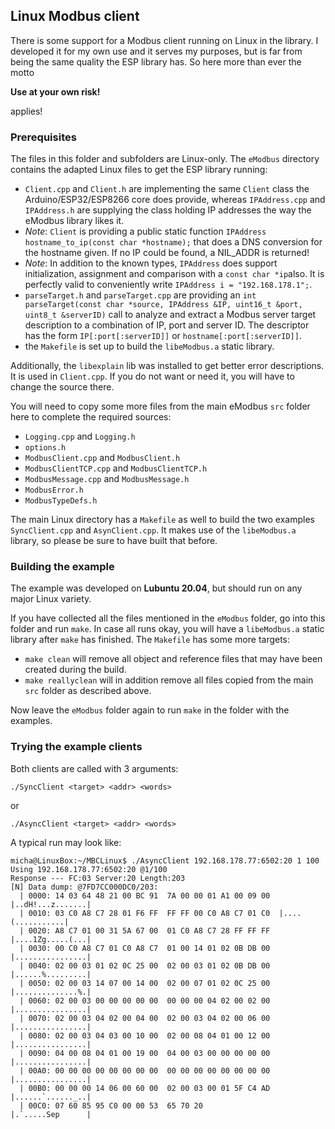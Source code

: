 ## Linux Modbus client
There is some support for a Modbus client running on Linux in the library.
I developed it for my own use and it serves my purposes, but is far from being the same quality the ESP library has.
So here more than ever the motto

**Use at your own risk!**

applies!

### Prerequisites
The files in this folder and subfolders are Linux-only. 
The `eModbus` directory contains the adapted Linux files to get the ESP library running:
- ``Client.cpp`` and ``Client.h`` are implementing the same ``Client`` class the Arduino/ESP32/ESP8266 core does provide, whereas ``IPAddress.cpp`` and ``IPAddress.h`` are supplying the class holding IP addresses the way the eModbus library likes it.
- *Note*: ``Client`` is providing a public static function ``IPAddress hostname_to_ip(const char *hostname);`` that does a DNS conversion for the hostname given. If no IP could be found, a NIL_ADDR is returned!
- *Note*: In addition to the known types, ``IPAddress`` does support initialization, assignment and comparison with a ``const char *ip``also. It is perfectly valid to conveniently write ``IPAddress i = "192.168.178.1";``.
- ``parseTarget.h`` and ``parseTarget.cpp`` are providing an ``int parseTarget(const char *source, IPAddress &IP, uint16_t &port, uint8_t &serverID)`` call to analyze and extract a Modbus server target description to a combination of IP, port and server ID. The descriptor has the form ``IP[:port[:serverID]]`` or ``hostname[:port[:serverID]]``.
- the ``Makefile`` is set up to build the `libeModbus.a` static library.

Additionally, the ``libexplain`` lib was installed to get better error descriptions. It is used in ``Client.cpp``.
If you do not want or need it, you will have to change the source there.

You will need to copy some more files from the main eModbus ``src`` folder here to complete the required sources:
- ``Logging.cpp`` and ``Logging.h``
- ``options.h``
- ``ModbusClient.cpp`` and ``ModbusClient.h``
- ``ModbusClientTCP.cpp`` and ``ModbusClientTCP.h``
- ``ModbusMessage.cpp`` and ``ModbusMessage.h``
- ``ModbusError.h``
- ``ModbusTypeDefs.h``

The main Linux directory has a `Makefile` as well to build the two examples `SyncClient.cpp` and `AsynClient.cpp`.
It makes use of the `libeModbus.a` library, so please be sure to have built that before.

### Building the example
The example was developed on **Lubuntu 20.04**, but should run on any major Linux variety.

If you have collected all the files mentioned in the `eModbus` folder, go into this folder and run ``make``.
In case all runs okay, you will have a ``libeModbus.a`` static library after ``make`` has finished.
The ``Makefile`` has some more targets:
- ``make clean`` will remove all object and reference files that may have been created during the build.
- ``make reallyclean`` will in addition remove all files copied from the main `src` folder as described above.

Now leave the `eModbus` folder again to run `make` in the folder with the examples.

### Trying the example clients
Both clients are called with 3 arguments:
```
./SyncClient <target> <addr> <words>
``` 
or 
``` 
./AsyncClient <target> <addr> <words>
```

A typical run may look like:
```
micha@LinuxBox:~/MBCLinux$ ./AsyncClient 192.168.178.77:6502:20 1 100
Using 192.168.178.77:6502:20 @1/100
Response --- FC:03 Server:20 Length:203
[N] Data dump: @7FD7CC000DC0/203:
  | 0000: 14 03 64 48 21 00 BC 91  7A 00 00 01 A1 00 09 00  |..dH!...z.......|
  | 0010: 03 C0 A8 C7 28 01 F6 FF  FF FF 00 C0 A8 C7 01 C0  |....(...........|
  | 0020: A8 C7 01 00 31 5A 67 00  01 C0 A8 C7 28 FF FF FF  |....1Zg.....(...|
  | 0030: 00 C0 A8 C7 01 C0 A8 C7  01 00 14 01 02 0B DB 00  |................|
  | 0040: 02 00 03 01 02 0C 25 00  02 00 03 01 02 0B DB 00  |......%.........|
  | 0050: 02 00 03 14 07 00 14 00  02 00 07 01 02 0C 25 00  |..............%.|
  | 0060: 02 00 03 00 00 00 00 00  00 00 00 04 02 00 02 00  |................|
  | 0070: 02 00 03 04 02 00 04 00  02 00 03 04 02 00 06 00  |................|
  | 0080: 02 00 03 04 03 00 10 00  02 00 08 04 01 00 12 00  |................|
  | 0090: 04 00 08 04 01 00 19 00  04 00 03 00 00 00 00 00  |................|
  | 00A0: 00 00 00 00 00 00 00 00  00 00 00 00 00 00 00 00  |................|
  | 00B0: 00 00 00 14 06 00 60 00  02 00 03 00 01 5F C4 AD  |......`......_..|
  | 00C0: 07 60 85 95 C0 00 00 53  65 70 20                 |.`.....Sep      |
```
